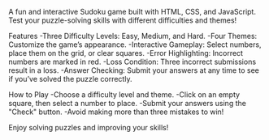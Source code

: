 A fun and interactive Sudoku game built with HTML, CSS, and JavaScript. Test your puzzle-solving skills with different difficulties and themes!

Features
-Three Difficulty Levels: Easy, Medium, and Hard.
-Four Themes: Customize the game’s appearance.
-Interactive Gameplay: Select numbers, place them on the grid, or clear squares.
-Error Highlighting: Incorrect numbers are marked in red.
-Loss Condition: Three incorrect submissions result in a loss.
-Answer Checking: Submit your answers at any time to see if you’ve solved the puzzle correctly.

How to Play
-Choose a difficulty level and theme.
-Click on an empty square, then select a number to place.
-Submit your answers using the "Check" button.
-Avoid making more than three mistakes to win!

Enjoy solving puzzles and improving your skills!
